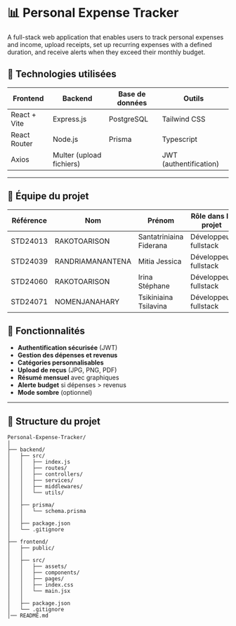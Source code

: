 # 📊 Personal Expense Tracker

A full-stack web application that enables users to track personal expenses and income, upload receipts, set up recurring expenses with a defined duration, and receive alerts when they exceed their monthly budget.

## 🚀 Technologies utilisées

| Frontend | Backend | Base de données | Outils |
|----------|--------|-----------------|--------|
| React + Vite | Express.js | PostgreSQL | Tailwind CSS |
| React Router | Node.js | Prisma | Typescript |
| Axios | Multer (upload fichiers) |  | JWT (authentification) |

---

## 👥 Équipe du projet


| Référence | Nom                 | Prénom                        | Rôle dans le projet                   |
|-----------|----------------------|-------------------------------|----------------------------------------|
| STD24013  | RAKOTOARISON         | Santatriniaina Fiderana       | Développeur fullstack        |
| STD24039  | RANDRIAMANANTENA     | Mitia Jessica                 | Développeur fullstack           |
| STD24060  | RAKOTOARISON         | Irina Stéphane                | Développeur fullstack              |
| STD24071  | NOMENJANAHARY      | Tsikiniaina Tsilavina     | Développeur fullstack              |


## 📌 Fonctionnalités

- **Authentification sécurisée** (JWT)
- **Gestion des dépenses et revenus**
- **Catégories personnalisables**
- **Upload de reçus** (JPG, PNG, PDF)
- **Résumé mensuel** avec graphiques
- **Alerte budget** si dépenses > revenus
- **Mode sombre** (optionnel)

---

## 📂 Structure du projet
```
Personal-Expense-Tracker/  
│  
├── backend/  
│   ├── src/  
│   │   ├── index.js 
│   │   ├── routes/  
│   │   ├── controllers/
│   │   ├── services/
│   │   ├── middlewares/ 
│   │   └── utils/
│   │  
│   ├── prisma/  
│   │   └── schema.prisma  
│   │  
│   ├── package.json  
│   └── .gitignore  
│  
├── frontend/  
│   ├── public/ 
│   │  
│   ├── src/  
│   │   ├── assets/  
│   │   ├── components/
│   │   ├── pages/
│   │   ├── index.css
│   │   └── main.jsx  
│   │  
│   ├── package.json  
│   └── .gitignore  
│── README.md  

```
